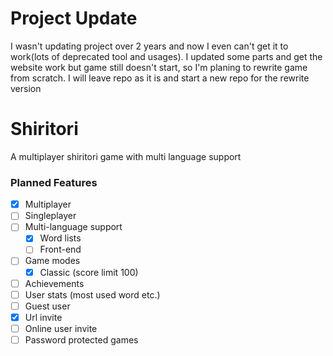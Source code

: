 # Project Update
I wasn't updating project over 2 years and now I even can't get it to work(lots of deprecated tool and usages).
I updated some parts and get the website work but game still doesn't start, so I'm planing to rewrite game from scratch.
I will leave repo as it is and start a new repo for the rewrite version

# Shiritori
A multiplayer shiritori game with multi language support

### Planned Features
- [X] Multiplayer
- [ ] Singleplayer
- [ ] Multi-language support
  - [x] Word lists
  - [ ] Front-end
- [ ] Game modes
  - [X] Classic (score limit 100)
- [ ] Achievements
- [ ] User stats (most used word etc.)
- [ ] Guest user
- [X] Url invite
- [ ] Online user invite
- [ ] Password protected games
